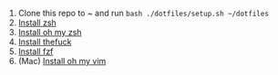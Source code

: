 1. Clone this repo to ~ and run `bash ./dotfiles/setup.sh ~/dotfiles`
1. [Install zsh](https://github.com/robbyrussell/oh-my-zsh/wiki/Installing-ZSH#install-and-set-up-zsh-as-default)
1. [Install oh my zsh](https://github.com/robbyrussell/oh-my-zsh#basic-installation)
1. [Install thefuck](https://github.com/nvbn/thefuck#installation)
1. [Install fzf](https://github.com/junegunn/fzf#installation)
1. (Mac) [Install oh my vim](https://github.com/liangxianzhe/oh-my-vim#1-install-some-needed-tools)
